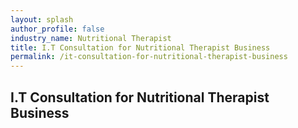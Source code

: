 ```yaml
---
layout: splash 
author_profile: false 
industry_name: Nutritional Therapist
title: I.T Consultation for Nutritional Therapist Business
permalink: /it-consultation-for-nutritional-therapist-business
---
```


## I.T Consultation for Nutritional Therapist Business